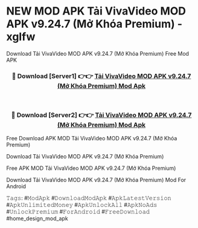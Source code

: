 # NEW MOD APK Tải VivaVideo MOD APK v9.24.7 (Mở Khóa Premium) - xglfw
Download Tải VivaVideo MOD APK v9.24.7 (Mở Khóa Premium) Free Mod APK

<div align="center">
<h3>🔴 Download [Server1] 👉👉 <a href="https://apk-comot.site?title=Tải_VivaVideo_MOD_APK_v9.24.7_(Mở_Khóa_Premium)">Tải VivaVideo MOD APK v9.24.7 (Mở Khóa Premium) Mod Apk</a></h3><br>

<h3>🔴 Download [Server2] 👉👉 <a href="https://apk-comot.site?title=Tải_VivaVideo_MOD_APK_v9.24.7_(Mở_Khóa_Premium)">Tải VivaVideo MOD APK v9.24.7 (Mở Khóa Premium) Mod Apk</a></h3>
</div>


Free Download APK MOD Tải VivaVideo MOD APK v9.24.7 (Mở Khóa Premium)

Download Tải VivaVideo MOD APK v9.24.7 (Mở Khóa Premium) 

Free APK MOD Tải VivaVideo MOD APK v9.24.7 (Mở Khóa Premium) 

Download Tải VivaVideo MOD APK v9.24.7 (Mở Khóa Premium) Mod For Android

𝚃𝚊𝚐𝚜: #𝙼𝚘𝚍𝙰𝚙𝚔 #𝙳𝚘𝚠𝚗𝚕𝚘𝚊𝚍𝙼𝚘𝚍𝙰𝚙𝚔 #𝙰𝚙𝚔𝙻𝚊𝚝𝚎𝚜𝚝𝚅𝚎𝚛𝚜𝚒𝚘𝚗 #𝙰𝚙𝚔𝚄𝚗𝚕𝚒𝚖𝚒𝚝𝚎𝚍𝙼𝚘𝚗𝚎𝚢 #𝙰𝚙𝚔𝚄𝚗𝚕𝚘𝚌𝚔𝙰𝚕𝚕 #𝙰𝚙𝚔𝙽𝚘𝙰𝚍𝚜 #𝚄𝚗𝚕𝚘𝚌𝚔𝙿𝚛𝚎𝚖𝚒𝚞𝚖 #𝙵𝚘𝚛𝙰𝚗𝚍𝚛𝚘𝚒𝚍 #𝙵𝚛𝚎𝚎𝙳𝚘𝚠𝚗𝚕𝚘𝚊𝚍 #home_design_mod_apk